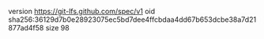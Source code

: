 version https://git-lfs.github.com/spec/v1
oid sha256:36129d7b0e28923075ec5bd7dee4ffcbdaa4dd67b653dcbe38a7d21877ad4f58
size 98
